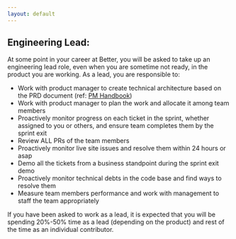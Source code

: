 ```yaml
---
layout: default
---
```


## Engineering Lead:

At some point in your career at Better, you will be asked to take up an engineering lead role, even when you are sometime not ready, in the product you are working. As a lead, you are responsible to:

-   Work with product manager to create technical architecture based on the PRD document (ref: [PM Handbook](/product-management/index))
-   Work with product manager to plan the work and allocate it among team members
-   Proactively monitor progress on each ticket in the sprint, whether assigned to you or others, and ensure team completes them by the sprint exit
-   Review ALL PRs of the team members
-   Proactively monitor live site issues and resolve them within 24 hours or asap
-   Demo all the tickets from a business standpoint during the sprint exit demo
-   Proactively monitor technical debts in the code base and find ways to resolve them
-   Measure team members performance and work with management to staff the team appropriately

If you have been asked to work as a lead, it is expected that you will be spending 20%-50% time as a lead (depending on the product) and rest of the time as an individual contributor.
